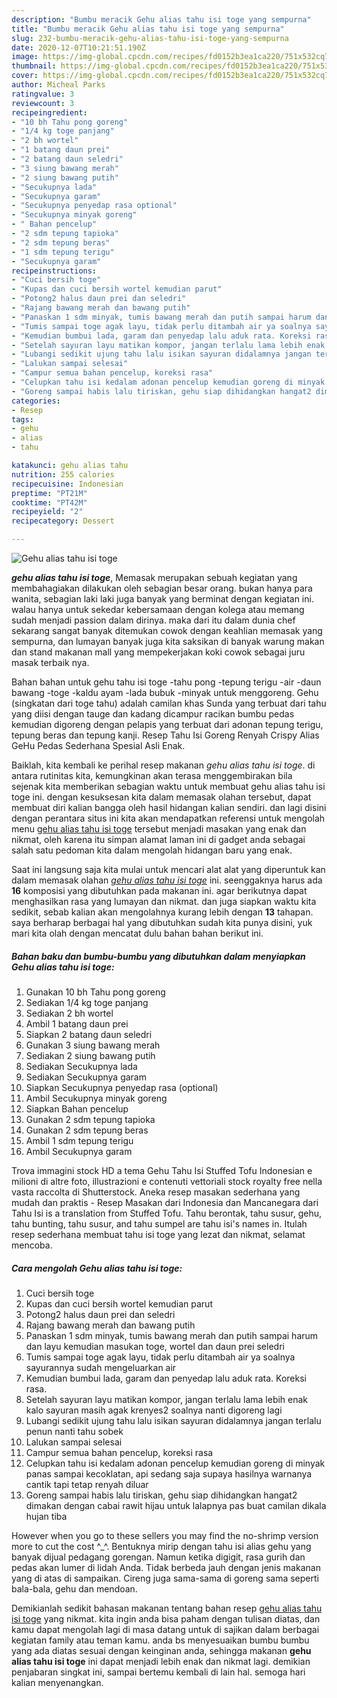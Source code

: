 ```yaml
---
description: "Bumbu meracik Gehu alias tahu isi toge yang sempurna"
title: "Bumbu meracik Gehu alias tahu isi toge yang sempurna"
slug: 232-bumbu-meracik-gehu-alias-tahu-isi-toge-yang-sempurna
date: 2020-12-07T10:21:51.190Z
image: https://img-global.cpcdn.com/recipes/fd0152b3ea1ca220/751x532cq70/gehu-alias-tahu-isi-toge-foto-resep-utama.jpg
thumbnail: https://img-global.cpcdn.com/recipes/fd0152b3ea1ca220/751x532cq70/gehu-alias-tahu-isi-toge-foto-resep-utama.jpg
cover: https://img-global.cpcdn.com/recipes/fd0152b3ea1ca220/751x532cq70/gehu-alias-tahu-isi-toge-foto-resep-utama.jpg
author: Micheal Parks
ratingvalue: 3
reviewcount: 3
recipeingredient:
- "10 bh Tahu pong goreng"
- "1/4 kg toge panjang"
- "2 bh wortel"
- "1 batang daun prei"
- "2 batang daun seledri"
- "3 siung bawang merah"
- "2 siung bawang putih"
- "Secukupnya lada"
- "Secukupnya garam"
- "Secukupnya penyedap rasa optional"
- "Secukupnya minyak goreng"
- " Bahan pencelup"
- "2 sdm tepung tapioka"
- "2 sdm tepung beras"
- "1 sdm tepung terigu"
- "Secukupnya garam"
recipeinstructions:
- "Cuci bersih toge"
- "Kupas dan cuci bersih wortel kemudian parut"
- "Potong2 halus daun prei dan seledri"
- "Rajang bawang merah dan bawang putih"
- "Panaskan 1 sdm minyak, tumis bawang merah dan putih sampai harum dan layu kemudian masukan toge, wortel dan daun prei seledri"
- "Tumis sampai toge agak layu, tidak perlu ditambah air ya soalnya sayurannya sudah mengeluarkan air"
- "Kemudian bumbui lada, garam dan penyedap lalu aduk rata. Koreksi rasa."
- "Setelah sayuran layu matikan kompor, jangan terlalu lama lebih enak kalo sayuran masih agak krenyes2 soalnya nanti digoreng lagi"
- "Lubangi sedikit ujung tahu lalu isikan sayuran didalamnya jangan terlalu penun nanti tahu sobek"
- "Lalukan sampai selesai"
- "Campur semua bahan pencelup, koreksi rasa"
- "Celupkan tahu isi kedalam adonan pencelup kemudian goreng di minyak panas sampai kecoklatan, api sedang saja supaya hasilnya warnanya cantik tapi tetap renyah diluar"
- "Goreng sampai habis lalu tiriskan, gehu siap dihidangkan hangat2 dimakan dengan cabai rawit hijau untuk lalapnya pas buat camilan dikala hujan tiba"
categories:
- Resep
tags:
- gehu
- alias
- tahu

katakunci: gehu alias tahu 
nutrition: 255 calories
recipecuisine: Indonesian
preptime: "PT21M"
cooktime: "PT42M"
recipeyield: "2"
recipecategory: Dessert

---
```



![Gehu alias tahu isi toge](https://img-global.cpcdn.com/recipes/fd0152b3ea1ca220/751x532cq70/gehu-alias-tahu-isi-toge-foto-resep-utama.jpg)

<b><i>gehu alias tahu isi toge</i></b>, Memasak merupakan sebuah kegiatan yang membahagiakan dilakukan oleh sebagian besar orang. bukan hanya para wanita, sebagian laki laki juga banyak yang berminat dengan kegiatan ini. walau hanya untuk sekedar kebersamaan dengan kolega atau memang sudah menjadi passion dalam dirinya. maka dari itu dalam dunia chef sekarang sangat banyak ditemukan cowok dengan keahlian memasak yang sempurna, dan lumayan banyak juga kita saksikan di banyak warung makan dan stand makanan mall yang mempekerjakan koki cowok sebagai juru masak terbaik nya.

Bahan bahan untuk gehu tahu isi toge -tahu pong -tepung terigu -air -daun bawang -toge -kaldu ayam -lada bubuk -minyak untuk menggoreng. Gehu (singkatan dari toge tahu) adalah camilan khas Sunda yang terbuat dari tahu yang diisi dengan tauge dan kadang dicampur racikan bumbu pedas kemudian digoreng dengan pelapis yang terbuat dari adonan tepung terigu, tepung beras dan tepung kanji. Resep Tahu Isi Goreng Renyah Crispy Alias GeHu Pedas Sederhana Spesial Asli Enak.

Baiklah, kita kembali ke perihal resep makanan <i>gehu alias tahu isi toge</i>. di antara rutinitas kita, kemungkinan akan terasa menggembirakan bila sejenak kita memberikan sebagian waktu untuk membuat gehu alias tahu isi toge ini. dengan kesuksesan kita dalam memasak olahan tersebut, dapat membuat diri kalian bangga oleh hasil hidangan kalian sendiri. dan lagi disini dengan perantara situs ini kita akan mendapatkan referensi untuk mengolah menu <u>gehu alias tahu isi toge</u> tersebut menjadi masakan yang enak dan nikmat, oleh karena itu simpan alamat laman ini di gadget anda sebagai salah satu pedoman kita dalam mengolah hidangan baru yang enak.


Saat ini langsung saja kita mulai untuk mencari alat alat yang diperuntuk kan dalam memasak olahan <u><i>gehu alias tahu isi toge</i></u> ini. seenggaknya harus ada <b>16</b> komposisi yang dibutuhkan pada makanan ini. agar berikutnya dapat menghasilkan rasa yang lumayan dan nikmat. dan juga siapkan waktu kita sedikit, sebab kalian akan mengolahnya kurang lebih dengan <b>13</b> tahapan. saya berharap berbagai hal yang dibutuhkan sudah kita punya disini, yuk mari kita olah dengan mencatat dulu bahan bahan berikut ini.

<!--inarticleads1-->

##### Bahan baku dan bumbu-bumbu yang dibutuhkan dalam menyiapkan Gehu alias tahu isi toge:

1. Gunakan 10 bh Tahu pong goreng
1. Sediakan 1/4 kg toge panjang
1. Sediakan 2 bh wortel
1. Ambil 1 batang daun prei
1. Siapkan 2 batang daun seledri
1. Gunakan 3 siung bawang merah
1. Sediakan 2 siung bawang putih
1. Sediakan Secukupnya lada
1. Sediakan Secukupnya garam
1. Siapkan Secukupnya penyedap rasa (optional)
1. Ambil Secukupnya minyak goreng
1. Siapkan  Bahan pencelup
1. Gunakan 2 sdm tepung tapioka
1. Gunakan 2 sdm tepung beras
1. Ambil 1 sdm tepung terigu
1. Ambil Secukupnya garam


Trova immagini stock HD a tema Gehu Tahu Isi Stuffed Tofu Indonesian e milioni di altre foto, illustrazioni e contenuti vettoriali stock royalty free nella vasta raccolta di Shutterstock. Aneka resep masakan sederhana yang mudah dan praktis - Resep Masakan dari Indonesia dan Mancanegara dari Tahu Isi is a translation from Stuffed Tofu. Tahu berontak, tahu susur, gehu, tahu bunting, tahu susur, and tahu sumpel are tahu isi&#39;s names in. Itulah resep sederhana membuat tahu isi toge yang lezat dan nikmat, selamat mencoba. 

<!--inarticleads2-->

##### Cara mengolah Gehu alias tahu isi toge:

1. Cuci bersih toge
1. Kupas dan cuci bersih wortel kemudian parut
1. Potong2 halus daun prei dan seledri
1. Rajang bawang merah dan bawang putih
1. Panaskan 1 sdm minyak, tumis bawang merah dan putih sampai harum dan layu kemudian masukan toge, wortel dan daun prei seledri
1. Tumis sampai toge agak layu, tidak perlu ditambah air ya soalnya sayurannya sudah mengeluarkan air
1. Kemudian bumbui lada, garam dan penyedap lalu aduk rata. Koreksi rasa.
1. Setelah sayuran layu matikan kompor, jangan terlalu lama lebih enak kalo sayuran masih agak krenyes2 soalnya nanti digoreng lagi
1. Lubangi sedikit ujung tahu lalu isikan sayuran didalamnya jangan terlalu penun nanti tahu sobek
1. Lalukan sampai selesai
1. Campur semua bahan pencelup, koreksi rasa
1. Celupkan tahu isi kedalam adonan pencelup kemudian goreng di minyak panas sampai kecoklatan, api sedang saja supaya hasilnya warnanya cantik tapi tetap renyah diluar
1. Goreng sampai habis lalu tiriskan, gehu siap dihidangkan hangat2 dimakan dengan cabai rawit hijau untuk lalapnya pas buat camilan dikala hujan tiba


However when you go to these sellers you may find the no-shrimp version more to cut the cost ^_^. Bentuknya mirip dengan tahu isi alias gehu yang banyak dijual pedagang gorengan. Namun ketika digigit, rasa gurih dan pedas akan lumer di lidah Anda. Tidak berbeda jauh dengan jenis makanan yang di atas di sampaikan. Cireng juga sama-sama di goreng sama seperti bala-bala, gehu dan mendoan. 

Demikianlah sedikit bahasan makanan tentang bahan resep <u>gehu alias tahu isi toge</u> yang nikmat. kita ingin anda bisa paham dengan tulisan diatas, dan kamu dapat mengolah lagi di masa datang untuk di sajikan dalam berbagai kegiatan family atau teman kamu. anda bs menyesuaikan bumbu bumbu yang ada diatas sesuai dengan keinginan anda, sehingga makanan <b>gehu alias tahu isi toge</b> ini dapat menjadi lebih enak dan nikmat lagi. demikian penjabaran singkat ini, sampai bertemu kembali di lain hal. semoga hari kalian menyenangkan.
